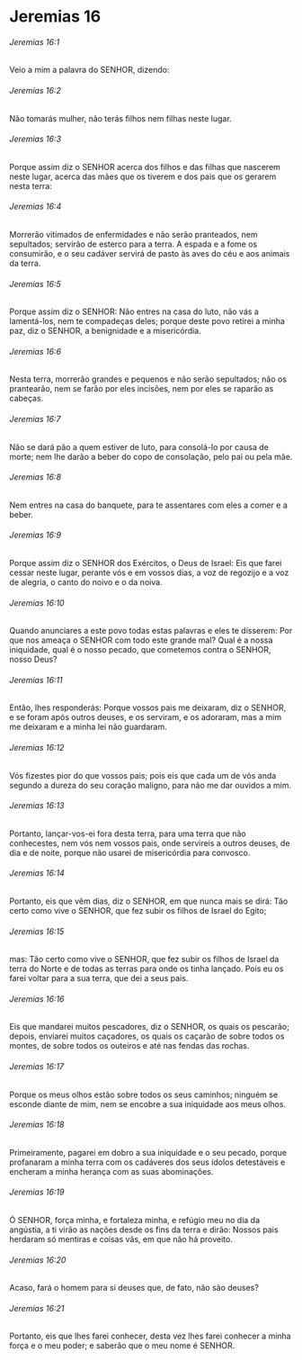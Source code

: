 # Jeremias 16

###### Jeremias 16:1

Veio a mim a palavra do SENHOR, dizendo:

###### Jeremias 16:2

Não tomarás mulher, não terás filhos nem filhas neste lugar.

###### Jeremias 16:3

Porque assim diz o SENHOR acerca dos filhos e das filhas que nascerem neste lugar, acerca das mães que os tiverem e dos pais que os gerarem nesta terra:

###### Jeremias 16:4

Morrerão vitimados de enfermidades e não serão pranteados, nem sepultados; servirão de esterco para a terra. A espada e a fome os consumirão, e o seu cadáver servirá de pasto às aves do céu e aos animais da terra.

###### Jeremias 16:5

Porque assim diz o SENHOR: Não entres na casa do luto, não vás a lamentá-los, nem te compadeças deles; porque deste povo retirei a minha paz, diz o SENHOR, a benignidade e a misericórdia.

###### Jeremias 16:6

Nesta terra, morrerão grandes e pequenos e não serão sepultados; não os prantearão, nem se farão por eles incisões, nem por eles se raparão as cabeças.

###### Jeremias 16:7

Não se dará pão a quem estiver de luto, para consolá-lo por causa de morte; nem lhe darão a beber do copo de consolação, pelo pai ou pela mãe.

###### Jeremias 16:8

Nem entres na casa do banquete, para te assentares com eles a comer e a beber.

###### Jeremias 16:9

Porque assim diz o SENHOR dos Exércitos, o Deus de Israel: Eis que farei cessar neste lugar, perante vós e em vossos dias, a voz de regozijo e a voz de alegria, o canto do noivo e o da noiva.

###### Jeremias 16:10

Quando anunciares a este povo todas estas palavras e eles te disserem: Por que nos ameaça o SENHOR com todo este grande mal? Qual é a nossa iniquidade, qual é o nosso pecado, que cometemos contra o SENHOR, nosso Deus?

###### Jeremias 16:11

Então, lhes responderás: Porque vossos pais me deixaram, diz o SENHOR, e se foram após outros deuses, e os serviram, e os adoraram, mas a mim me deixaram e a minha lei não guardaram.

###### Jeremias 16:12

Vós fizestes pior do que vossos pais; pois eis que cada um de vós anda segundo a dureza do seu coração maligno, para não me dar ouvidos a mim.

###### Jeremias 16:13

Portanto, lançar-vos-ei fora desta terra, para uma terra que não conhecestes, nem vós nem vossos pais, onde servireis a outros deuses, de dia e de noite, porque não usarei de misericórdia para convosco.

###### Jeremias 16:14

Portanto, eis que vêm dias, diz o SENHOR, em que nunca mais se dirá: Tão certo como vive o SENHOR, que fez subir os filhos de Israel do Egito;

###### Jeremias 16:15

mas: Tão certo como vive o SENHOR, que fez subir os filhos de Israel da terra do Norte e de todas as terras para onde os tinha lançado. Pois eu os farei voltar para a sua terra, que dei a seus pais.

###### Jeremias 16:16

Eis que mandarei muitos pescadores, diz o SENHOR, os quais os pescarão; depois, enviarei muitos caçadores, os quais os caçarão de sobre todos os montes, de sobre todos os outeiros e até nas fendas das rochas.

###### Jeremias 16:17

Porque os meus olhos estão sobre todos os seus caminhos; ninguém se esconde diante de mim, nem se encobre a sua iniquidade aos meus olhos.

###### Jeremias 16:18

Primeiramente, pagarei em dobro a sua iniquidade e o seu pecado, porque profanaram a minha terra com os cadáveres dos seus ídolos detestáveis e encheram a minha herança com as suas abominações.

###### Jeremias 16:19

Ó SENHOR, força minha, e fortaleza minha, e refúgio meu no dia da angústia, a ti virão as nações desde os fins da terra e dirão: Nossos pais herdaram só mentiras e coisas vãs, em que não há proveito.

###### Jeremias 16:20

Acaso, fará o homem para si deuses que, de fato, não são deuses?

###### Jeremias 16:21

Portanto, eis que lhes farei conhecer, desta vez lhes farei conhecer a minha força e o meu poder; e saberão que o meu nome é SENHOR.

